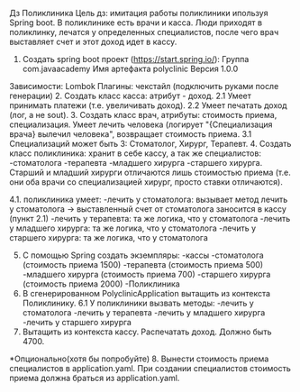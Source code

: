 Дз Поликлиника
Цель дз: имитация работы поликлиники ипользуя Spring boot.
В поликлинике есть врачи и касса. Люди приходят в поликлинку, лечатся у определенных специалистов, после чего врач выставляет счет и этот доход идет в кассу.

1. Создать spring boot проект (https://start.spring.io/):
   Группа com.javaacademy
   Имя артефакта polyclinic
   Версия 1.0.0

Зависимости: Lombok
Плагины: чекстайл (подключить руками после генерации)
2. Создать класс касса: атрибут - доход.
   2.1 Умеет принимать платежи (т.е. увеличивать доход).
   2.2 Умеет печатать доход (лог, а не sout).
3. Создать класс врач, атрибуты:  стоимость приема, специализация. Умеет лечить человека (логирует "{Специализация врача} вылечил человека", возвращает стоимость приема.
   3.1 Специализаций может быть 3: Стоматолог, Хирург, Терапевт.
4. Создать класс поликлиника: хранит в себе кассу, а так же специалистов:
   -стоматолога
   -терапевта
   -младшего хирурга
   -старшего хирурга.
   Старший и младший хирурги отличаются лишь стоимостью приема (т.е. они оба врачи со специализацией хирург, просто ставки отличаются).

4.1. поликлиника умеет:
-лечить у стоматолога: вызывает метод лечить у стоматолога -> выставленный счет от стоматолога заносится в кассу (пункт 2.1)
-лечить у терапевта: та же логика, что у стоматолога
-лечить у младшего хирурга: та же логика, что у стоматолога
-лечить у старшего хирурга: та же логика, что у стоматолога

5. С помощью Spring создать экземпляры:
   -кассы
   -стоматолога (стоимость приема 1500)
   -терапевта (стоимость приема 500)
   -младшего хирурга (стоимость приема 700)
   -старшего хирурга (стоимость приема 2000)
   -Поликлиника
6. В сгенерированном PolyclinicApplication вытащить из контекста Поликлинику.
   6.1 У поликлиники вызвать методы:
   -лечить у стоматолога
   -лечить у терапевта
   -лечить у младшего хирурга
   -лечить у старшего хирурга
7. Вытащить из контекста кассу. Распечатать доход. Должно быть 4700.

*Опционально(хотя бы попробуйте)
8. Вынести стоимость приема специалистов в application.yaml. При создании специалистов стоимость приема должна браться из application.yaml.